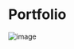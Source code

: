 # Portfolio

![image](https://user-images.githubusercontent.com/106207067/187083085-eb508eae-f032-49ea-b1d4-61f47827489f.png)
